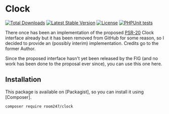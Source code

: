 # Clock

<a href="https://packagist.org/packages/room247/clock"><img src="https://img.shields.io/packagist/dt/room247/clock" alt="Total Downloads"></a>
<a href="https://packagist.org/packages/room247/clock"><img src="https://img.shields.io/packagist/v/room247/clock" alt="Latest Stable Version"></a>
<a href="https://packagist.org/packages/room247/clock"><img src="https://img.shields.io/packagist/l/room247/clock" alt="License"></a>
[![PHPUnit tests](https://github.com/room247/Clock/actions/workflows/tests.yml/badge.svg)](https://github.com/room247/Clock/actions/workflows/tests.yml)

There once has been an implementation of the proposed [PSR-20](https://github.com/php-fig/fig-standards/blob/master/proposed/clock.md) Clock interface already but it has been removed from GitHub for some reason, so I decided to provide an (possibly interim) implementation. Credits go to the former Author.

Since the proposed interface hasn't yet been released by the FIG (and no work has been done to the proposal ever since), you can use this one here.

## Installation

This package is available on [Packagist], so you can install it using [Composer].

```bash
composer require room247/clock
```